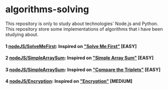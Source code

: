 # algorithms-solving
This repository is only to study about technologies' Node.js and Python.  
This repository store some implementations of algorithms that i have been studying about.  
  
#### 1 [nodeJS/SolveMeFirst](https://github.com/androdri1998/algorithms-solving/tree/main/nodeJS/SolveMeFirst): Inspired on ["Solve Me First"](https://www.hackerrank.com/challenges/solve-me-first/problem) [EASY]  
  
#### 2 [nodeJS/SimpleArraySum](https://github.com/androdri1998/algorithms-solving/tree/main/nodeJS/SimpleArraySum): Inspired on ["Simple Array Sum"](https://www.hackerrank.com/challenges/simple-array-sum/problem) [EASY]  
  
#### 3 [nodeJS/SimpleArraySum](https://github.com/androdri1998/algorithms-solving/tree/main/nodeJS/CompareTheTriplets): Inspired on ["Compare the Triplets"](https://www.hackerrank.com/challenges/compare-the-triplets/problem) [EASY]  
  
#### 4 [nodeJS/Encryption](https://github.com/androdri1998/algorithms-solving/tree/main/nodeJS/Encryption): Inspired on ["Encryption"](https://www.hackerrank.com/challenges/encryption/problem) [MEDIUM]  